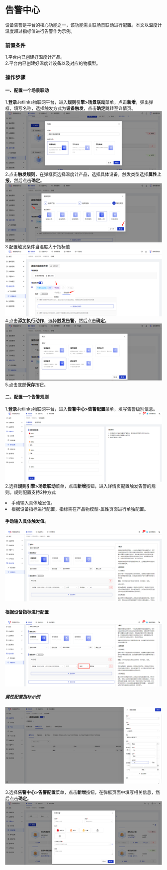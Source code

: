 # 告警中心
设备告警是平台的核心功能之一，该功能需关联场景联动进行配置。本文以温度计温度超过指标值进行告警作为示例。

### 前置条件
1.平台内已创建好温度计产品。</br>
2.平台内已创建好温度计设备以及对应的物模型。</br>

### 操作步骤
#### 一、配置一个场景联动
1.**登录**Jetlinks物联网平台，进入**规则引擎>场景联动**菜单，点击**新增**，弹出弹框，填写名称，选择触发方式为**设备触发**，点击**确定**跳转至详情页。</br>
![](./img/300.png)
2.点击**触发规则**，在弹框页选择温度计产品，选择具体设备，触发类型选择**属性上报**，然后点击**确定**。
![](./img/301.png)
3.配置触发条件当温度大于指标值
![](./img/302.png)
4.点击**添加执行动作**，选择**触发告警**，然后点击**确定**。
![](./img/303.png)
5.点击底部**保存**按钮。

#### 二、配置一个告警规则
1.**登录**Jetlinks物联网平台，进入**告警中心>告警配置**菜单，填写告警级别信息。</br>
![](./img/247.png)
2.选择**规则引擎>场景联动**菜单，点击**新增**按钮，进入详情页配置触发告警的规则。规则配置支持2种方式</br>
<li>手动输入具体触发值。</li>
<li>根据设备指标进行配置，指标需在产品物模型-属性页面进行单独配置。</li>

#### 手动输入具体触发值。
![](./img/248.png)

#### 根据设备指标进行配置
![](./img/249.png)

##### 属性配置指标示例
![](./img/250.png)

3.选择**告警中心>告警配置**菜单，点击**新增**按钮，在弹框页面中填写相关信息，然后点击**确定**。</br>
![](./img/251.png)
